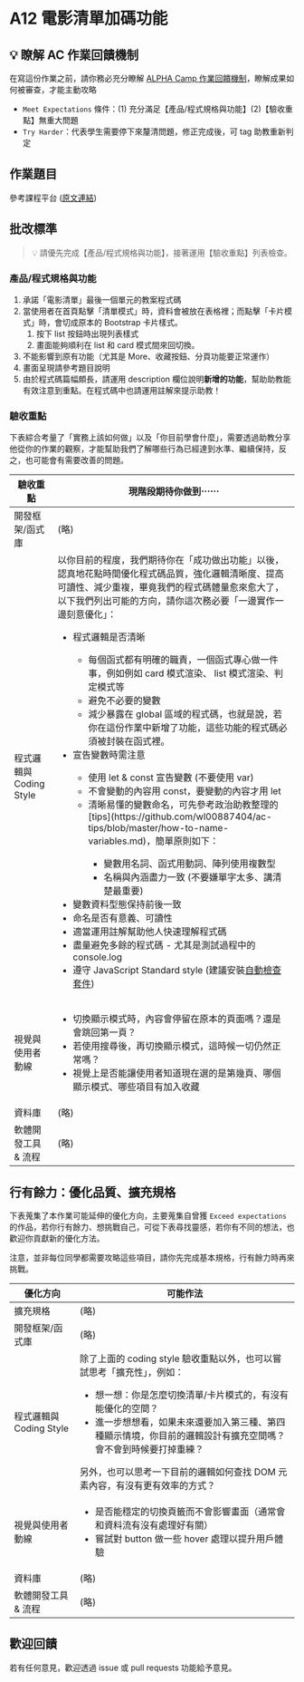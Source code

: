 # A12 電影清單加碼功能

## 💡 瞭解 AC 作業回饋機制

在寫這份作業之前，請你務必充分瞭解 <a href="https://github.com/ALPHACamp/web-grading-rubic" target="_blank">ALPHA Camp 作業回饋機制</a>，瞭解成果如何被審查，才能主動攻略

- `Meet Expectations` 條件：(1) 充分滿足【產品/程式規格與功能】(2)【驗收重點】無重大問題
- `Try Harder`：代表學生需要停下來釐清問題，修正完成後，可 tag 助教重新判定

## 作業題目

參考課程平台 (<a href="https://lighthouse.alphacamp.co/courses/41/assignments/1012" target="_blank">原文連結</a>)

## 批改標準

> 💡  請優先完成【產品/程式規格與功能】，接著運用【驗收重點】列表檢查。

### 產品/程式規格與功能

1. 承諾「電影清單」最後一個單元的教案程式碼
2. 當使用者在首頁點擊「清單模式」時，資料會被放在表格裡；而點擊「卡片模式」時，會切成原本的 Bootstrap 卡片樣式。
   1. 按下 list 按鈕時出現列表樣式
   2. 畫面能夠順利在 list 和 card 模式間來回切換。
3. 不能影響到原有功能（尤其是 More、收藏按鈕、分頁功能要正常運作）
4. 畫面呈現請參考題目說明
5. 由於程式碼篇幅頗長，請運用 description 欄位說明**新增的功能**，幫助助教能有效注意到重點。在程式碼中也請運用註解來提示助教！

### 驗收重點

下表綜合考量了「實務上該如何做」以及「你目前學會什麼」，需要透過助教分享他從你的作業的觀察，才能幫助我們了解哪些行為已經達到水準、繼續保持，反之，也可能會有需要改善的問題。

<table>
  <thead>
    <tr>
      <th>驗收重點</td>
      <th>現階段期待你做到⋯⋯</td>
    </tr>
  </thead>
  <tbody>
    <tr>
      <td>開發框架/函式庫</td>
      <td>(略)</td>
    </tr>
    <tr>
      <td>程式邏輯與 Coding Style</td>
      <td>
        以你目前的程度，我們期待你在「成功做出功能」以後，認真地花點時間優化程式碼品質，強化邏輯清晰度、提高可讀性、減少重複，畢竟我們的程式碼體量愈來愈大了，以下我們列出可能的方向，請你這次務必要「一邊實作一邊刻意優化」：
          <ul>
            <li>程式邏輯是否清晰</li>
            <ul>
              <li>每個函式都有明確的職責，一個函式專心做一件事，例如例如 card 模式渲染、 list 模式渲染、判定模式等</li>
              <li>避免不必要的變數</li>
              <li>減少暴露在 global 區域的程式碼，也就是說，若你在這份作業中新增了功能，這些功能的程式碼必須被封裝在函式裡。</li>
            </ul>
            <li>宣告變數時需注意</li>
            <ul>
              <li>使用 let & const 宣告變數 (不要使用 var)</li>
              <li>不會變動的內容用 const，要變動的內容才用 let</li>
              <li>清晰易懂的變數命名，可先參考政治助教整理的 [tips](https://github.com/wl00887404/ac-tips/blob/master/how-to-name-variables.md)，簡單原則如下：</li>
              <ul>
                <li>變數用名詞、函式用動詞、陣列使用複數型</li>
                <li>名稱與內涵盡力一致 (不要嫌單字太多、講清楚最重要)</li>
              </ul>
            </ul>
            <li>變數資料型態保持前後一致</li>
            <li>命名是否有意義、可讀性</li>
            <li>適當運用註解幫助他人快速理解程式碼</li>
            <li>盡量避免多餘的程式碼 - 尤其是測試過程中的 console.log</li>
            <li>遵守 JavaScript Standard style (建議安裝<a href="https://standardjs.com/index.html#install" target="_blank">自動檢查套件</a>)</li>
          </ul>
      </td>
    </tr>
      <tr>
      <td>視覺與使用者動線</td>
      <td>
        <ul>
          <li>切換顯示模式時，內容會停留在原本的頁面嗎？還是會跳回第一頁？</li>
          <li>若使用搜尋後，再切換顯示模式，這時候一切仍然正常嗎？</li>
          <li>視覺上是否能讓使用者知道現在選的是第幾頁、哪個顯示模式、哪些項目有加入收藏</li>
        </ul>
      </td>
    </tr>
    <tr>
      <td>資料庫</td>
      <td>(略)</td>
    </tr>
      <tr>
      <td>軟體開發工具 & 流程</td>
      <td>(略)</td>
    </tr>
  </tbody>
</table>

## 行有餘力：優化品質、擴充規格

下表蒐集了本作業可能延伸的優化方向，主要蒐集自曾獲 `Exceed expectations` 的作品，若你行有餘力、想挑戰自己，可從下表尋找靈感，若你有不同的想法，也歡迎你貢獻新的優化方法。

注意，並非每位同學都需要攻略這些項目，請你先完成基本規格，行有餘力時再來挑戰。

<table>
  <thead>
    <tr>
      <th>優化方向</td>
      <th>可能作法</td>
    </tr>
  </thead>
  <tbody>
    <tr>
      <td>擴充規格</td>
      <td>(略)</td>
    </tr>
    <tr>
      <td>開發框架/函式庫</td>
      <td>(略)</td>
    </tr>
    <tr>
      <td>程式邏輯與 Coding Style</td>
      <td>
        除了上面的 coding style 驗收重點以外，也可以嘗試思考「擴充性」，例如：
        <ul>
          <li>想一想：你是怎麼切換清單/卡片模式的，有沒有能優化的空間？</li>
          <li>進一步想想看，如果未來還要加入第三種、第四種顯示情境，你目前的邏輯設計有擴充空間嗎？會不會到時候要打掉重練？</li>
        </ul>
        另外，也可以思考一下目前的邏輯如何查找 DOM 元素內容，有沒有更有效率的方式？
      </td>
    </tr>
      <tr>
      <td>視覺與使用者動線</td>
      <td>
        <ul>
          <li>是否能穩定的切換頁籤而不會影響畫面（通常會和資料流有沒有處理好有關）</li>
          <li>嘗試對 button 做一些 hover 處理以提升用戶體驗</li>
        </ul>
      </td>
    </tr>
    <tr>
      <td>資料庫</td>
      <td>(略)</td>
    </tr>
      <tr>
      <td>軟體開發工具 & 流程</td>
      <td>(略)</td>
    </tr>
  </tbody>
</table>

## 歡迎回饋

若有任何意見，歡迎透過 issue 或 pull requests 功能給予意見。
